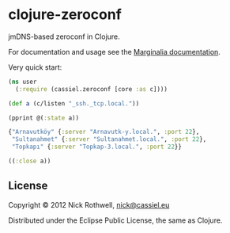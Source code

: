 clojure-zeroconf
================

jmDNS-based zeroconf in Clojure.

For documentation and usage see the [Marginalia documentation][docs].

Very quick start:

```clojure
(ns user
  (:require (cassiel.zeroconf [core :as c])))

(def a (c/listen "_ssh._tcp.local."))

(pprint @(:state a))

{"Arnavutköy" {:server "Arnavutk-y.local.", :port 22},
 "Sultanahmet" {:server "Sultanahmet.local.", :port 22},
 "Topkapı" {:server "Topkap-3.local.", :port 22}}

((:close a))
```

## License

Copyright © 2012 Nick Rothwell, nick@cassiel.eu

Distributed under the Eclipse Public License, the same as Clojure.

[docs]: https://github.com/cassiel/clojure-zeroconf/blob/master/docs/uberdoc.html
